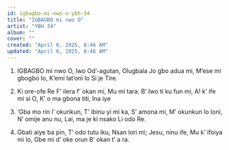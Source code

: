 ```yaml
---
id: igbagbo-mi-nwo-o-ybh-34
title: "IGBAGBO mi nwo O"
artist: "YBH 34"
album: ""
cover: ""
created: "April 6, 2025, 8:46 AM"
updated: "April 6, 2025, 8:46 AM"
---
```


1. IGBAGBO mi nwo O,
Iwo Od’-agutan,
Olugbala
Jo gbo adua mi,
M’ese mi gbogbo lo,
K’emi lat’oni lo
Si je Tire.

2. Ki ore-ofe Re
F’ ilera f’ okan mi,
Mu mi tara:
B’ Iwo ti ku fun mi,
A! k’ ife mi si O,
K’ o ma gbona titi,
Ina iye

3. ‘Gba mo rin l’ okunkun,
T’ ibinu yi mi ka,
S’ amona mi,
M’ okunkun lo loni,
N’ omije anu nu,
Lai, ma je ki nsako
Li odo Re.

4. Gbati aiye ba pin,
T’ odo tutu iku,
Nsan lori mi;
Jesu, ninu ife,
Mu k’ ifoiya mi lo,
Gbe mi d’ oke orun
B’ okan t’ a ra.